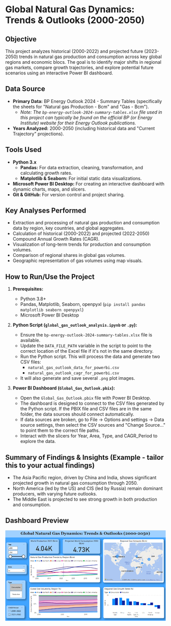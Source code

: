 # Global Natural Gas Dynamics: Trends & Outlooks (2000-2050)

## Objective
This project analyzes historical (2000-2022) and projected future (2023-2050) trends in natural gas production and consumption across key global regions and economic blocs. The goal is to identify major shifts in regional gas markets, compare growth trajectories, and explore potential future scenarios using an interactive Power BI dashboard.

## Data Source
*   **Primary Data:** BP Energy Outlook 2024 - Summary Tables (specifically the sheets for "Natural gas Production - Bcm" and "Gas - Bcm").
    *   *Note: The `bp-energy-outlook-2024-summary-tables.xlsx` file used in this project can typically be found on the official BP (or Energy Institute) website for their Energy Outlook publications.*
*   **Years Analyzed:** 2000-2050 (including historical data and "Current Trajectory" projections).

## Tools Used
*   **Python 3.x**
    *   **Pandas:** For data extraction, cleaning, transformation, and calculating growth rates.
    *   **Matplotlib & Seaborn:** For initial static data visualizations.
*   **Microsoft Power BI Desktop:** For creating an interactive dashboard with dynamic charts, maps, and slicers.
*   **Git & GitHub:** For version control and project sharing.

## Key Analyses Performed
*   Extraction and processing of natural gas production and consumption data by region, key countries, and global aggregates.
*   Calculation of historical (2000-2022) and projected (2022-2050) Compound Annual Growth Rates (CAGR).
*   Visualization of long-term trends for production and consumption volumes.
*   Comparison of regional shares in global gas volumes.
*   Geographic representation of gas volumes using map visuals.

## How to Run/Use the Project

1.  **Prerequisites:**
    *   Python 3.8+
    *   Pandas, Matplotlib, Seaborn, openpyxl (`pip install pandas matplotlib seaborn openpyxl`)
    *   Microsoft Power BI Desktop

2.  **Python Script (`global_gas_outlook_analysis.ipynb` or `.py`):**
    *   Ensure the `bp-energy-outlook-2024-summary-tables.xlsx` file is available.
    *   Update the `DATA_FILE_PATH` variable in the script to point to the correct location of the Excel file if it's not in the same directory.
    *   Run the Python script. This will process the data and generate two CSV files:
        *   `natural_gas_outlook_data_for_powerbi.csv`
        *   `natural_gas_outlook_cagr_for_powerbi.csv`
    *   It will also generate and save several `.png` plot images.

3.  **Power BI Dashboard (`Global_Gas_Outlook.pbix`):**
    *   Open the `Global_Gas_Outlook.pbix` file with Power BI Desktop.
    *   The dashboard is designed to connect to the CSV files generated by the Python script. If the PBIX file and CSV files are in the same folder, the data sources should connect automatically.
    *   If data sources are broken, go to File -> Options and settings -> Data source settings, then select the CSV sources and "Change Source..." to point them to the correct file paths.
    *   Interact with the slicers for Year, Area, Type, and CAGR_Period to explore the data.

## Summary of Findings & Insights (Example - tailor this to your actual findings)
*   The Asia Pacific region, driven by China and India, shows significant projected growth in natural gas consumption through 2050.
*   North America (led by the US) and CIS (led by Russia) remain dominant producers, with varying future outlooks.
*   The Middle East is projected to see strong growth in both production and consumption.

  

## Dashboard Preview
![Dashboard Overview](dashboard-overview.png)


